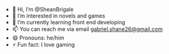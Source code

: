 - 👋 Hi, I’m @SheanBrigale
- 👀 I’m interested in novels and games
- 🌱 I’m currently learning front end developing
- 📫 You can reach me via email gabriel.shane26@gmail.com
- 😄 Pronouns: he/him
- ⚡ Fun fact: I love gaming

<!---
SheanBrigale/SheanBrigale is a ✨ special ✨ repository because its `README.md` (this file) appears on your GitHub profile.
You can click the Preview link to take a look at your changes.
--->
